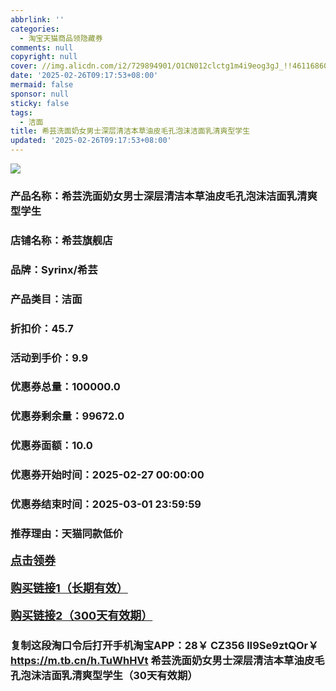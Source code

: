 ```yaml
---
abbrlink: ''
categories:
  - 淘宝天猫商品领隐藏券
comments: null
copyright: null
cover: //img.alicdn.com/i2/729894901/O1CN012clctg1m4i9eog3gJ_!!4611686018427383797-2-item_pic.png
date: '2025-02-26T09:17:53+08:00'
mermaid: false
sponsor: null
sticky: false
tags:
  - 洁面
title: 希芸洗面奶女男士深层清洁本草油皮毛孔泡沫洁面乳清爽型学生
updated: '2025-02-26T09:17:53+08:00'
--- 
```


![](//img.alicdn.com/i2/729894901/O1CN012clctg1m4i9eog3gJ_!!4611686018427383797-2-item_pic.png)

### 产品名称：希芸洗面奶女男士深层清洁本草油皮毛孔泡沫洁面乳清爽型学生
### 店铺名称：希芸旗舰店
### 品牌：Syrinx/希芸
### 产品类目：洁面
### 折扣价：45.7
### 活动到手价：9.9
### 优惠券总量：100000.0
### 优惠券剩余量：99672.0
### 优惠券面额：10.0
### 优惠券开始时间：2025-02-27 00:00:00	
### 优惠券结束时间：2025-03-01 23:59:59	
### 推荐理由：天猫同款低价

<p style="font-size: 18px; font-weight: bold;">
  <a href="https://uland.taobao.com/coupon/edetail?e=MlJd6wbTcyalhHvvyUNXZfh8CuWt5YH5OVuOuRD5gLJMmdsrkidbOWBzzpT26idJaAgPukGR7UM21f6zYF%2ByW0nmOhAd%2B5d1K6qqOcznhdb9bvLyHWrRHv1IFyjFnsw02mwCY5fS7rVrTdT7cgXf6jgYSYpxmYtMmW8MANQNN4dGK7FTSL1b62sLw6HqmIR9gQCCEVo6Sjr7vq4RNIXMTePSKbjYps2d%2FaCLdcK273d2zd2RTvx3HPIMOwskfAdfUm5wfp01WpiuZhUtkEUIJkxbz2yYRDAfVZ0MLGqNFHl9t08AFUI%2B8MyYNqp%2F%2B%2FhysXwp43pyqpxMDQVG07AK7A%3D%3D&traceId=21665f9817407225954674899d132c&union_lens=lensId%3AOPT%401740722607%402107353c_0dcd_1954b271607_6f58%4001%40eyJmbG9vcklkIjo3MzM1NH0ie" target="_blank">点击领券</a>
</p>
<p style="font-size: 18px; font-weight: bold;">
  <a href="https://s.click.taobao.com/t?e=m%3D2%26s%3D75Egcq6UaYZw4vFB6t2Z2ueEDrYVVa64K7Vc7tFgwiHjf2vlNIV67kyLuerTQxoGu6Vvho8Zh8D3ID%2FV1RqsF4wnCJeELi4I%2FIEn%2BS1IjHAB0ghlTd7WlZVm%2FOAUUFw71qrpxiwMoCNxc1AtbZGVSyIInTioJGkwF3lp5ZXnBDiMHuv7RoNv0Q0jFsbsQ7KWqlDn8pBQKUFmK6Gf%2Fv5NmuJ1m3JQVc2pe%2FMq2Gn5VmvvbQR%2FuMUx8kTlvU6vRMSmtM7yFVcfj3Nv%2BdQcxB3rX8YJSha3z5pM4JOed0Rxa6Mv2wjiPBRMtjlncrMneHJHcSpj5qSCmbA%3D" target="_blank">购买链接1（长期有效）</a>
</p>
<p style="font-size: 18px; font-weight: bold;">
  <a href="https://s.click.taobao.com/IxxbVNs" target="_blank">购买链接2（300天有效期）</a>
</p>

### 复制这段淘口令后打开手机淘宝APP：28￥ CZ356 lI9Se9ztQOr￥ https://m.tb.cn/h.TuWhHVt  希芸洗面奶女男士深层清洁本草油皮毛孔泡沫洁面乳清爽型学生（30天有效期）
